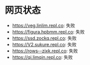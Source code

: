 # 网页状态
- https://veg.linlim.repl.co: 失败
- https://figura.hpbmm.repl.co: 失败
- https://ssd.zockq.repl.co: 失败
- https://V2.sukure.repl.co: 失败
- https://rows--zixk.repl.co: 失败
- https://qi.limqin.repl.co: 失败

